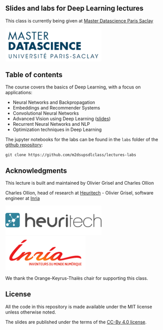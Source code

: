 ## Slides and labs for Deep Learning lectures 

This class is currently being given at [Master Datascience Paris
Saclay](http://datascience-x-master-paris-saclay.fr)

<img src="slides/04_conv_nets_2/images/Logo_Master_Datascience.png"
  align="center" width="300"/>

## Table of contents

The course covers the basics of Deep Learning, with a focus on applications:

  - Neural Networks and Backpropagation
  - Embeddings and Recommender Systems
  - Convolutional Neural Networks
  - Advanced Vision using Deep Learning ([slides](https://m2dsupsdlclass.github.io/lectures-labs/slides/04_conv_nets_2/index.html))
  - Recurrent Neural Networks and NLP
  - Optimization techniques in Deep Learning

The jupyter notebooks for the labs can be found in the `labs` folder of
the [github repository](https://github.com/m2dsupsdlclass/lectures-labs/):

    git clone https://github.com/m2dsupsdlclass/lectures-labs

## Acknowledgments

This lecture is built and maintained by Olivier Grisel and Charles Ollion

Charles Ollion, head of research at [Heuritech](www.heuritech.com) -
Olivier Grisel, software engineer at
[Inria](https://team.inria.fr/parietal/en)

<img src="slides/04_conv_nets_2/images/logo heuritech v2.png"
width="300"/> <img src="slides/04_conv_nets_2/images/inria-logo.png"
width="250"/>

We thank the  Orange-Keyrus-Thalès chair for supporting this class.

## License

All the code in this repository is made available under the MIT license
unless otherwise noted.

The slides are published under the terms of the [CC-By 4.0
license](https://creativecommons.org/licenses/by/4.0/).
